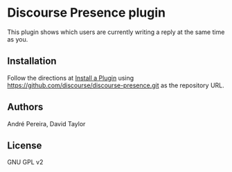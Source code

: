 # Discourse Presence plugin

This plugin shows which users are currently writing a reply at the same time as you.

## Installation

Follow the directions at [Install a Plugin](https://meta.discourse.org/t/install-a-plugin/19157) using https://github.com/discourse/discourse-presence.git as the repository URL.

## Authors

André Pereira, David Taylor

## License

GNU GPL v2
